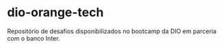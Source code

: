 # dio-orange-tech
Repositório de desafios disponibilizados no bootcamp da DIO em parceria com o banco Inter.
